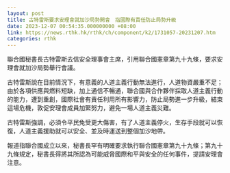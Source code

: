 ```yaml
---
layout: post
title: 古特雷斯要求安理會就加沙局勢開會　指國際有責任防止局勢升級
date: 2023-12-07 00:54:35.000000000 +08:00
link: https://news.rthk.hk/rthk/ch/component/k2/1731057-20231207.htm
categories: rthk
---
```


聯合國秘書長古特雷斯去信安全理事會主席，引用聯合國憲章第九十九條，要求安理會就加沙局勢舉行會議。

古特雷斯說在目前情況下，有意義的人道主義行動無法進行，人道物資嚴重不足；由於各項供應與燃料短缺，加上通信不暢通，聯合國與合作夥伴採取人道主義行動的能力，遭到重創，國際社會有責任利用所有影響力，防止局勢進一步升級，結束這場危機，敦促安理會成員加緊努力，避免一場人道主義災難。

古特雷斯強調，必須令平民免受更大傷害，有了人道主義停火，生存手段就可以恢復，人道主義援助就可以安全、並及時運送到整個加沙地帶。

報道指聯合國成立以來，秘書長罕有明確要求執行聯合國憲章第九十九條；第九十九條規定，秘書長得將其所認為可能威脅國際和平與安全的任何事件，提請安理會注意。
